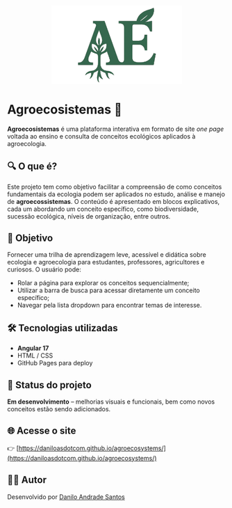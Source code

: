 <p align="center">
  <img src="./src/assets/logo.png" alt="Logo Agroecosistemas" width="300">
</p>

# Agroecosistemas 🌱

**Agroecosistemas** é uma plataforma interativa em formato de site _one page_ voltada ao ensino e consulta de conceitos ecológicos aplicados à agroecologia.

## 🔍 O que é?

Este projeto tem como objetivo facilitar a compreensão de como conceitos fundamentais da ecologia podem ser aplicados no estudo, análise e manejo de **agroecossistemas**. O conteúdo é apresentado em blocos explicativos, cada um abordando um conceito específico, como biodiversidade, sucessão ecológica, níveis de organização, entre outros.

## 🎯 Objetivo

Fornecer uma trilha de aprendizagem leve, acessível e didática sobre ecologia e agroecologia para estudantes, professores, agricultores e curiosos. O usuário pode:

- Rolar a página para explorar os conceitos sequencialmente;
- Utilizar a barra de busca para acessar diretamente um conceito específico;
- Navegar pela lista dropdown para encontrar temas de interesse.

## 🛠️ Tecnologias utilizadas

- **Angular 17**
- HTML / CSS
- GitHub Pages para deploy

## 🚧 Status do projeto

**Em desenvolvimento** – melhorias visuais e funcionais, bem como novos conceitos estão sendo adicionados.

## 🌐 Acesse o site

👉 [https://daniloasdotcom.github.io/agroecosystems/](https://daniloasdotcom.github.io/agroecosystems/)

## 👨‍💻 Autor

Desenvolvido por [Danilo Andrade Santos](https://daniloas.com)
